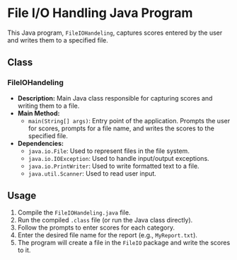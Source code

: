 # File I/O Handling Java Program

This Java program, `FileIOHandeling`, captures scores entered by the user and writes them to a specified file.

## Class
### FileIOHandeling
- **Description:** Main Java class responsible for capturing scores and writing them to a file.
- **Main Method:**
  - `main(String[] args)`: Entry point of the application. Prompts the user for scores, prompts for a file name, and writes the scores to the specified file.
- **Dependencies:**
  - `java.io.File`: Used to represent files in the file system.
  - `java.io.IOException`: Used to handle input/output exceptions.
  - `java.io.PrintWriter`: Used to write formatted text to a file.
  - `java.util.Scanner`: Used to read user input.

## Usage
1. Compile the `FileIOHandeling.java` file.
2. Run the compiled `.class` file (or run the Java class directly).
3. Follow the prompts to enter scores for each category.
4. Enter the desired file name for the report (e.g., `MyReport.txt`).
5. The program will create a file in the `FileIO` package and write the scores to it.

